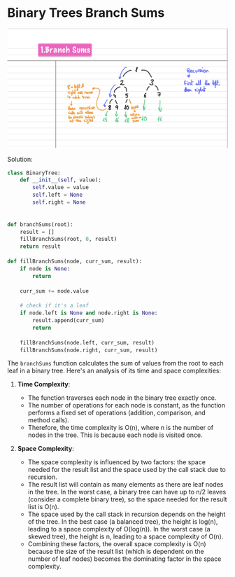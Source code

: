 # Binary Trees Branch Sums

![Binary Trees Branch Sums](https://github.com/aaronespasa/competitive-programming/blob/main/BT/001.Branch-Sums/001.png)

Solution:

```py
class BinaryTree:
    def __init__(self, value):
        self.value = value
        self.left = None
        self.right = None


def branchSums(root):
    result = []
    fillBranchSums(root, 0, result)
    return result

def fillBranchSums(node, curr_sum, result):
    if node is None:
        return

    curr_sum += node.value

    # check if it's a leaf
    if node.left is None and node.right is None:
        result.append(curr_sum)
        return
    
    fillBranchSums(node.left, curr_sum, result)
    fillBranchSums(node.right, curr_sum, result)
```

The `branchSums` function calculates the sum of values from the root to each leaf in a binary tree. Here's an analysis of its time and space complexities:

1. **Time Complexity**:
   - The function traverses each node in the binary tree exactly once.
   - The number of operations for each node is constant, as the function performs a fixed set of operations (addition, comparison, and method calls).
   - Therefore, the time complexity is O(n), where n is the number of nodes in the tree. This is because each node is visited once.

2. **Space Complexity**:
   - The space complexity is influenced by two factors: the space needed for the result list and the space used by the call stack due to recursion.
   - The result list will contain as many elements as there are leaf nodes in the tree. In the worst case, a binary tree can have up to n/2 leaves (consider a complete binary tree), so the space needed for the result list is O(n).
   - The space used by the call stack in recursion depends on the height of the tree. In the best case (a balanced tree), the height is log(n), leading to a space complexity of O(log(n)). In the worst case (a skewed tree), the height is n, leading to a space complexity of O(n).
   - Combining these factors, the overall space complexity is O(n) because the size of the result list (which is dependent on the number of leaf nodes) becomes the dominating factor in the space complexity.
